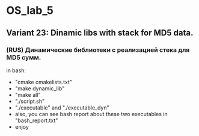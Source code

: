 # OS_lab_5
## Variant 23: Dinamic libs with stack for MD5 data.
### (RUS) Динамические библиотеки с реализацией стека для MD5 сумм.
in bash:
- "cmake cmakelists.txt"
- "make dynamic_lib"
- "make all"
- "./script.sh"
- "./executable" and "./executable_dyn"
- also, you can see bash report about these two executables in "bash_report.txt"
- enjoy
